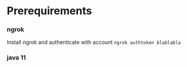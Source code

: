 # Prerequirements

### ngrok
Install ngrok and authenticate with account
`ngrok authtoken blablabla`

### java 11
